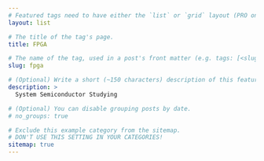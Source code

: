 ```yaml
---
# Featured tags need to have either the `list` or `grid` layout (PRO only).
layout: list

# The title of the tag's page.
title: FPGA

# The name of the tag, used in a post's front matter (e.g. tags: [<slug>]).
slug: fpga

# (Optional) Write a short (~150 characters) description of this featured tag.
description: >
  System Semiconductor Studying

# (Optional) You can disable grouping posts by date.
# no_groups: true

# Exclude this example category from the sitemap.
# DON'T USE THIS SETTING IN YOUR CATEGORIES!
sitemap: true
---
```

